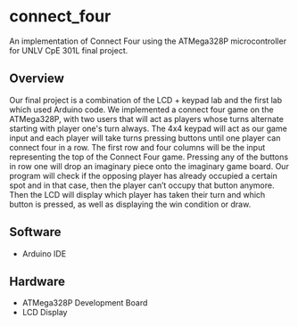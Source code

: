 # connect_four
An implementation of Connect Four using the ATMega328P microcontroller for UNLV CpE 301L final project.
## Overview
Our final project is a combination of the LCD + keypad lab and the first lab which used Arduino code. We implemented a connect four game on the ATMega328P, with two users that will act as players whose turns alternate starting with player one's turn always. The 4x4 keypad will act as our game input and each player will take turns pressing buttons until one player can connect four in a row. The first row and four columns will be the input representing the top of the Connect Four game. Pressing any of the buttons in row one will drop an imaginary piece onto the imaginary game board. Our program will check if the opposing player has already occupied a certain spot and in that case, then the player can’t occupy that button anymore. Then the LCD will display which player has taken their turn and which button is pressed, as well as displaying the win condition or draw.
## Software
- Arduino IDE
## Hardware
- ATMega328P Development Board
- LCD Display
